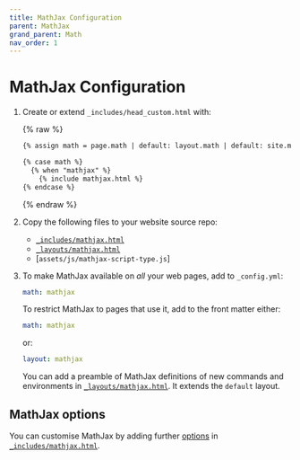 ```yaml
---
title: MathJax Configuration
parent: MathJax
grand_parent: Math
nav_order: 1
---
```

# MathJax Configuration

1.  Create or extend `_includes/head_custom.html` with:

    {% raw %}
    ```html
    {% assign math = page.math | default: layout.math | default: site.math %}

    {% case math %}
      {% when "mathjax" %}
        {% include mathjax.html %}
    {% endcase %}
    ```
    {% endraw %}

2.  Copy the following files to your website source repo:

    - [`_includes/mathjax.html`]
    - [`_layouts/mathjax.html`]
    - [`assets/js/mathjax-script-type.js`]

3.  To make MathJax available on *all* your web pages, add to `_config.yml`:

    ```yaml
    math: mathjax
    ```

    To restrict MathJax to pages that use it, add to the front matter either:

    ```yaml
    math: mathjax
    ```

    or:

    ```yaml
    layout: mathjax
    ```

    You can add a preamble of MathJax definitions of new commands and environments
    in [`_layouts/mathjax.html`]. It extends the `default` layout. 

## MathJax options

You can customise MathJax by adding further [options] in [`_includes/mathjax.html`].

[`_includes/mathjax.html`]: https://github.com/just-the-docs/just-the-docs-tests/blob/main/_includes/mathjax.html
[`_layouts/mathjax.html`]: https://github.com/just-the-docs/just-the-docs-tests/blob/main/_layouts/mathjax.html
[options]: https://docs.mathjax.org/en/latest/web/configuration.html
